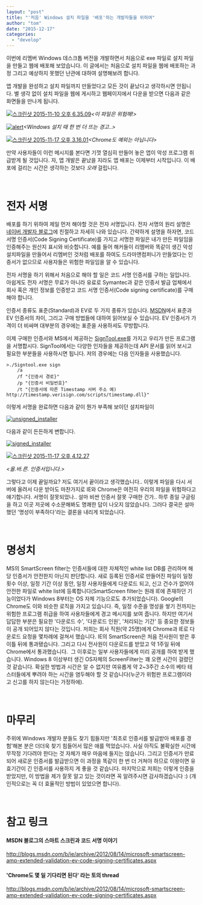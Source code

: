 ```yaml
---
layout: "post"
title: "'처음' Windows 설치 파일을 '배포'하는 개발자들을 위하여"
author: "tom"
date: "2015-12-17"
categories: 
  - "develop"
---
```


이번에 리멤버 Windows 데스크톱 버전을 개발하면서 처음으로 exe 파일로 설치 파일을 만들고 웹에 배포해 보았습니다. 이 글에서는 처음으로 설치 파일을 웹에 배포하는 과정 그리고 예상하지 못했던 난관에 대하여 설명해보려 합니다.

앱 개발을 완성하고 설치 파일까지 만들었다고 모든 것이 끝났다고 생각하시면 안됩니다. 별 생각 없이 설치 파일을 웹에 게시하고 웹페이지에서 다운을 받으면 다음과 같은 화면들을 만나게 됩니다.

[![스크린샷 2015-11-10 오후 6.35.09](/images/Jt0qBXzKtT.png)](https://blog.dramancompany.com/wp-content/uploads/2015/11/스크린샷-2015-11-10-오후-6.35.09.png)_<이 파일은 위험해!>_

[![alert](/images/nXzCSwax1h.png)](https://blog.dramancompany.com/wp-content/uploads/2015/11/alert.png)_<Windows 설치 때 한 번 더 뜨는 경고..>_

[![스크린샷 2015-11-17 오후 3.16.01](/images/I8ex3ttEZR.png)](https://blog.dramancompany.com/wp-content/uploads/2015/11/스크린샷-2015-11-17-오후-3.16.01.png)_<Chrome도 예외는 아닙니다>_

만약 사용자들이 이런 메시지를 본다면 기껏 열심히 만들어 놓은 앱이 악성 프로그램 취급받게 될 것입니다. 자, 앱 개발은 끝났을 지라도 앱 배포는 이제부터 시작입니다. 이 배포에 걸리는 시간은 생각하는 것보다 _오래_ 걸립니다.

 

# **전자 서명**

배포를 하기 위하여 제일 먼저 해야할 것은 전자 서명입니다. 전자 서명의 원리 설명은 [네이버 개발자 블로그](http://d2.naver.com/helloworld/744920)에 친절하고 자세히 나와 있습니다. 간략하게 설명을 하자면, 코드 서명 인증서(Code Signing Certificate)를 가지고 서명한 파일은 내가 만든 파일임을 인증해주는 원산지 표시와 비슷합니다. 예를 들어 해커들이 리멤버와 똑같이 생긴 악성 설치파일을 만들어서 리멤버인 것처럼 배포를 하여도 드라마앤컴퍼니가 만들었다는 인증서가 없으므로 사용자들은 위험한 파일임을 알 수 있습니다.

전자 서명을 하기 위해서 처음으로 해야 할 일은 코드 서명 인증서를 구하는 일입니다. 아쉽게도 전자 서명은 무료가 아니라 유료로 Symantec과 같은 인증서 발급 업체에서 회사 혹은 개인 정보를 인증받고 코드 서명 인증서(Code signing certificate)를 구매해야 합니다.

인증서 종류도 표준(Standard)과 EV로 두 가지 종류가 있습니다. [MSDN](https://msdn.microsoft.com/ko-kr/library/windows/hardware/hh801887(v=vs.85).aspx)에서 표준과 EV 인증서의 차이, 그리고 구매 방법들에 대하여 읽어보실 수 있습니다. EV 인증서가 가격이 더 비싸며 대부분의 경우에는 표준을 사용하셔도 무방합니다.

이제 구매한 인증서와 MS에서 제공하는 [SignTool.exe](https://msdn.microsoft.com/en-us/library/windows/desktop/aa387764(v=vs.85).aspx)를 가지고 우리가 만든 프로그램을 서명합시다. SignTool에서는 다양한 인자들을 제공하는데 API 문서를 읽어 보시고 필요한 부분들을 사용하시면 됩니다. 저의 경우에는 다음 인자들을 사용했습니다.

```
>./Signtool.exe sign
    /a
    /f "{인증서 경로}"
    /p "{인증서 비밀번호}"
    /t "{인증서에 따른 Timestamp 서버 주소 예) http://timestamp.verisign.com/scripts/timestamp.dll}"
```

이렇게 서명을 완료하면 다음과 같이 뭔가 부족해 보이던 설치파일이

[![unsigned_installer](/images/i0pAygdDq3.png)](https://blog.dramancompany.com/wp-content/uploads/2015/11/스크린샷-2015-11-17-오후-3.56.59.png)

다음과 같이 든든하게 변합니다.

[![signed_installer](/images/tPvQ9mFC8z.png)](https://blog.dramancompany.com/wp-content/uploads/2015/11/스크린샷-2015-11-17-오후-3.58.52.png)

[![스크린샷 2015-11-17 오후 4.12.27](/images/4veBpYPpXS.png)](https://blog.dramancompany.com/wp-content/uploads/2015/11/스크린샷-2015-11-17-오후-4.12.27.png)

_<올.바.른. 인증서입니다.>_

그렇다고 이제 끝일까요? 저도 여기서 끝이라고 생각했습니다.. 이렇게 파일을 다시 서버에 올려서 다운 받아도 마찬가지로 IE와 Chrome은 여전히 우리의 파일을 위험하다고 얘기합니다. 서명이 잘못되었나.. 설마 비싼 인증서 잘못 구매한 건가.. 하루 종일 구글링을 하고 이곳 저곳에 수소문해봐도 명쾌한 답이 나오지 않았습니다. 그러다 결국은 설마 했던 '명성이 부족하다'라는 결론을 내리게 되었습니다.

 

# **명성치**

MS의 SmartScreen filter는 인증서들에 대한 자체적인 white list DB를 관리하며 해당 인증서가 안전한지 아닌지 판단합니다. 새로 등록된 인증서로 만들어진 파일이 일정 횟수 이상, 일정 기간 이상 동안, 일정 사용자들에게 다운로드 되고, 신고 건수가 없어야 안전한 파일로 white list에 등록합니다(SmartScreen filter는 원래 IE에 존재하던 기능이었다가 Windows 8부터는 OS 자체 기능으로도 추가되었습니다). Google의 Chrome도 이와 비슷한 로직을 가지고 있습니다. 즉, 일정 수준을 명성을 쌓기 전까지는 위험한 프로그램 취급을 하여 사용자들에게 경고 메시지를 보여 줍니다. 하지만 여기서 답답한 부분은 필요한 '다운로드 수', '다운로드 인원', '처리되는 기간' 등 중요한 정보들이 공개 되어있지 않다는 것입니다. 저희는 회사 직원(약 25명)에게 Chrome과 IE로 다운로드 요청을 몇차례에 걸쳐서 했습니다. IE의 SmartScreen은 처음 전사원이 받은 후 이틀 뒤에 통과됐습니다. 그리고 다시 전사원이 다운로드를 받았고 약 1주일 뒤에 Chrome에서 통과했습니다.  그 이후로는 일부 사용자들에게 미리 공개를 하여 받게 했습니다. Windows 8 이상부터 생긴 OS자체의 ScreenFilter는 꽤 오랜 시간이 걸렸던 것 같습니다. 확실한 방법과 시간은 알 수 없지만 여유롭게 약 2~3주간 소수의 베타 테스터들에게 뿌려야 하는 시간을 염두해야 할 것 같습니다(누군가 위험판 프로그램이라고 신고를 하지 않는다는 가정하에).

 

# **마무리**

주위에 Windows 개발자 분들도 찾기 힘들지만 '최초로 인증서를 발급받아 배포를 경험'해본 분은 더더욱 찾기 힘들어서 많은 애를 먹었습니다. 사실 아직도 불확실한 시간에 무작정 기다려야 한다는 것 자체가 매우 마음에 들지는 않습니다. 그리고 인증서가 만료되어 새로운 인증서를 발급받으면 이 과정을 똑같이 한 번 더 거쳐야 하므로 이왕이면 유효기간이 긴 인증서를 사용하지 게 좋을 것 같습니다. 마지막으로 저희는 이렇게 인증을 받았지만, 이 방법을 제가 잘못 알고 있는 것이라면 꼭 알려주시면 감사하겠습니다 :) (개인적으로는 꼭 더 효율적인 방법이 있었으면 합니다).

 

# **참고 링크**

#### MSDN 블로그의 스마트 스크린과 코드 서명 이야기

http://blogs.msdn.com/b/ie/archive/2012/08/14/microsoft-smartscreen-amp-extended-validation-ev-code-signing-certificates.aspx

#### **'Chrome도 몇 일 기다리면 된다' 라는 토의 thread**

http://blogs.msdn.com/b/ie/archive/2012/08/14/microsoft-smartscreen-amp-extended-validation-ev-code-signing-certificates.aspx
